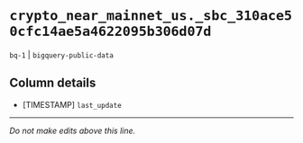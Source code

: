# `crypto_near_mainnet_us._sbc_310ace50cfc14ae5a4622095b306d07d`
`bq-1` | `bigquery-public-data`

## Column details
* [TIMESTAMP] `last_update`

-------------------------------------------------------------------------------
*Do not make edits above this line.*
